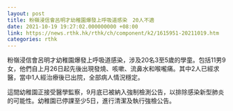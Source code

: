 ```yaml
---
layout: post
title: 粉嶺浸信會呂明才幼稚園爆發上呼吸道感染　20人不適
date: 2021-10-19 19:27:02.000000000 +08:00
link: https://news.rthk.hk/rthk/ch/component/k2/1615951-20211019.htm
categories: rthk
---
```


粉嶺浸信會呂明才幼稚園爆發上呼吸道感染，涉及20名3至5歲的學童。包括11男9女，他們自上月26日起先後出現發燒、咳嗽、流鼻水和喉嚨痛。其中2人已經求醫，當中1人經治療後已出院，全部病人情況穩定。

這間幼稚園正接受醫學監察，9月底已被納入強制檢測公告，以排除感染新型肺炎的可能性。幼稚園已停課至少5日，進行清潔及執行強檢公告。
